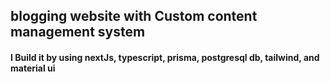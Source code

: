 ## blogging website with Custom content management system 

#### I Build it by using nextJs, typescript, prisma, postgresql db, tailwind, and material ui